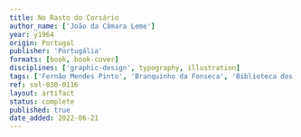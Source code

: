 ```yaml
---
title: No Rasto do Corsário
author_name: ['João da Câmara Leme']
year: y1964
origin: Portugal
publisher: 'Portugália'
formats: [book, book-cover]
disciplines: ['graphic-design', typography, illustration]
tags: ['Fernão Mendes Pinto', 'Branquinho da Fonseca', 'Biblioteca dos Rapazes']
ref: sol-030-0116
layout: artifact
status: complete
published: true
date_added: 2022-06-21
---
```

